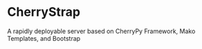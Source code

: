 CherryStrap
===========

A rapidly deployable server based on CherryPy Framework, Mako Templates, and Bootstrap
